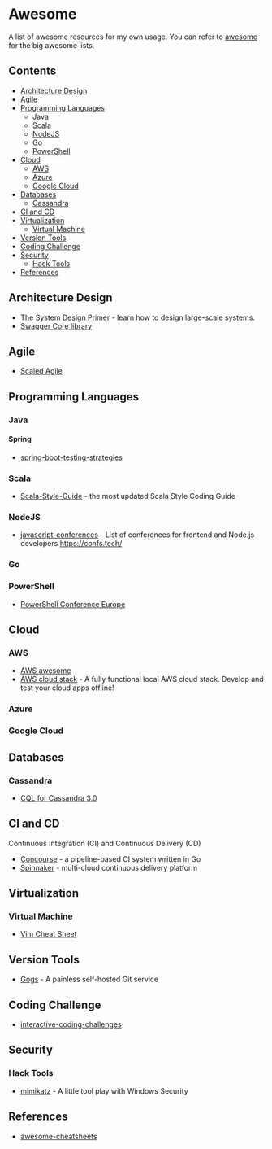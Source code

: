 # Awesome
A list of awesome resources for my own usage. You can refer to [awesome](https://github.com/sindresorhus/awesome) for the big awesome lists.  

## Contents
- [Architecture Design](#architecture-design)
- [Agile](#agile)
- [Programming Languages](#programming-languages)
  * [Java](#java)
  * [Scala](#scala)
  * [NodeJS](#nodejs)
  * [Go](#go)
  * [PowerShell](#powershell)
- [Cloud](#cloud)
  * [AWS](#aws)
  * [Azure](#azure)
  * [Google Cloud](#google-cloud)
- [Databases](#databases)
  * [Cassandra](#cassandra)
- [CI and CD](#ci-and-cd)
- [Virtualization](#virtualization)
  * [Virtual Machine](#virtual-machine)  
- [Version Tools](#version-tools)
- [Coding Challenge](#coding-challenge)
- [Security](#security)
  * [Hack Tools](#hack-tools)
- [References](#references)

## Architecture Design
* [The System Design Primer](https://github.com/donnemartin/system-design-primer) - learn how to design large-scale systems.  
* [Swagger Core library](https://github.com/swagger-api/swagger-core)

## Agile
* [Scaled Agile](https://www.scaledagileframework.com/)

## Programming Languages

### Java

#### Spring
* [spring-boot-testing-strategies](https://github.com/mechero/spring-boot-testing-strategies)


### Scala
* [Scala-Style-Guide](https://github.com/databricks/scala-style-guide) - the most updated Scala Style Coding Guide

### NodeJS
* [javascript-conferences](https://github.com/tech-conferences/javascript-conferences) - List of conferences for frontend and Node.js developers https://confs.tech/

### Go

### PowerShell
* [PowerShell Conference Europe](https://github.com/psconfeu)

## Cloud

### AWS
* [AWS awesome](https://github.com/donnemartin/awesome-aws)
* [AWS cloud stack](https://github.com/localstack/localstack) - A fully functional local AWS cloud stack. Develop and test your cloud apps offline!

### Azure

### Google Cloud

## Databases

### Cassandra
* [CQL for Cassandra 3.0](https://docs.datastax.com/en/cql/3.3/)

## CI and CD
Continuous Integration (CI) and Continuous Delivery (CD)
* [Concourse](https://concourse.ci/) - a pipeline-based CI system written in Go
* [Spinnaker](https://www.spinnaker.io/) - multi-cloud continuous delivery platform  

## Virtualization

### Virtual Machine
* [Vim Cheat Sheet](https://vim.rtorr.com/)

## Version Tools
* [Gogs](https://gogs.io/) - A painless self-hosted Git service

## Coding Challenge
* [interactive-coding-challenges](https://github.com/donnemartin/interactive-coding-challenges)

## Security

### Hack Tools
* [mimikatz](https://github.com/gentilkiwi/mimikatz) - A little tool play with Windows Security

## References
* [awesome-cheatsheets](https://github.com/LeCoupa/awesome-cheatsheets)
